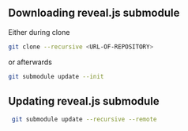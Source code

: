## Downloading reveal.js submodule

Either during clone
```bash
git clone --recursive <URL-OF-REPOSITORY>
```

or afterwards

```bash
git submodule update --init
```

## Updating reveal.js submodule

```bash
 git submodule update --recursive --remote
 ```
